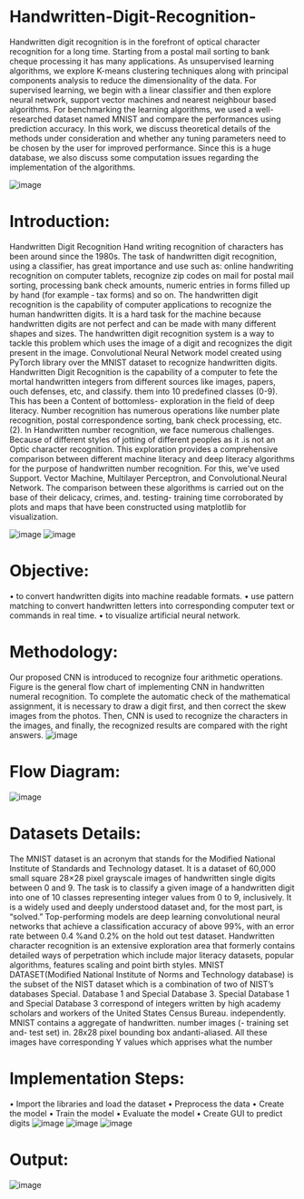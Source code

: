 # Handwritten-Digit-Recognition-
Handwritten digit recognition is in the forefront of optical character recognition for a long time. Starting from a postal mail sorting to bank cheque processing it has many applications. As unsupervised learning algorithms, we explore K-means clustering techniques along with principal components analysis to reduce the dimensionality of the data. For supervised learning, we begin with a linear classifier and then explore neural network, support vector machines and nearest neighbour based algorithms. For benchmarking the learning algorithms, we used a well-researched dataset named MNIST and compare the performances using prediction accuracy. In this work, we discuss theoretical details of the methods under consideration and whether any tuning parameters need to be chosen by the user for improved performance. Since this is a huge database, we also discuss some computation issues regarding the implementation of the algorithms.

![image](https://user-images.githubusercontent.com/94278051/175071118-79aa8d17-d025-4b51-be09-6be16779ebdf.png)

# Introduction:
Handwritten Digit Recognition Hand writing recognition of characters has been around since the 1980s. The task of handwritten digit recognition, using a classifier, has great importance and use such as: online handwriting recognition on computer tablets, recognize zip codes on mail for postal mail sorting, processing bank check amounts, numeric entries in forms filled up by hand (for example ‐ tax forms) and so on. The handwritten digit recognition is the capability of computer applications to recognize the human handwritten digits. It is a hard task for the machine because handwritten digits are not perfect and can be made with many different shapes and sizes. The handwritten digit recognition system is a way to tackle this problem which uses the image of a digit and recognizes the digit present in the image. Convolutional Neural Network model created using PyTorch library over the MNIST dataset to recognize handwritten digits. Handwritten Digit Recognition is the capability of a computer to fete the mortal handwritten integers from different sources like images, papers, ouch defenses, etc, and classify.  them into 10 predefined classes (0-9). This has been a  Content of bottomless- exploration in the field of deep literacy.  Number recognition has numerous operations like number plate recognition, postal correspondence sorting, bank check processing, etc. (2). In Handwritten number recognition, we face numerous challenges. Because of different styles of jotting of different peoples as it .is not an Optic character recognition. This exploration provides a comprehensive comparison between different machine literacy and deep literacy algorithms for the purpose of handwritten number recognition. For this, we've used Support. Vector Machine, Multilayer Perceptron, and Convolutional.Neural Network. The comparison between these algorithms is carried out on the base of their delicacy, crimes, and. testing- training time corroborated by plots and maps that have been constructed using matplotlib for visualization.

![image](https://user-images.githubusercontent.com/94278051/175071593-9ab1a182-aa40-407f-9b04-59aa49337292.png)
![image](https://user-images.githubusercontent.com/94278051/175071633-371b8133-8e5a-4e57-9e2d-f4142fbaefa6.png)

# Objective:
•	to convert handwritten digits into machine readable formats.
•	use pattern matching to convert handwritten letters into corresponding computer text or commands in real time.
•	to visualize artificial neural network.
# Methodology:
Our proposed CNN is introduced to recognize four arithmetic operations. Figure is the general flow chart of implementing CNN in handwritten numeral recognition. To complete the automatic check of the mathematical assignment, it is necessary to draw a digit first, and then correct the skew images from the photos. Then, CNN is used to recognize the characters in the images, and finally, the recognized results are compared with the right answers.
![image](https://user-images.githubusercontent.com/94278051/175071843-d8e6835c-d07b-423b-adc6-68e5107dd22f.png)
# Flow Diagram: 
![image](https://user-images.githubusercontent.com/94278051/175071928-31dd8bb6-6c2a-4986-9040-9576b5420216.png)
# Datasets Details: 
The MNIST dataset is an acronym that stands for the Modified National Institute of Standards and Technology dataset. It is a dataset of 60,000 small square 28×28 pixel grayscale images of handwritten single digits between 0 and 9. The task is to classify a given image of a handwritten digit into one of 10 classes representing integer values from 0 to 9, inclusively. It is a widely used and deeply understood dataset and, for the most part, is “solved.” Top-performing models are deep learning convolutional neural networks that achieve a classification accuracy of above 99%, with an error rate between 0.4 %and 0.2% on the hold out test dataset. Handwritten character recognition is an extensive exploration area that formerly contains detailed ways of perpetration which include major literacy datasets, popular algorithms, features scaling and point birth styles. MNIST DATASET(Modified National Institute of Norms and Technology database) is the subset of the NIST dataset which is a combination of two of NIST’s databases Special.  Database 1 and Special Database 3. Special Database 1 and Special Database 3 correspond of integers written by high academy scholars and workers of the United States Census Bureau.  independently. MNIST contains a aggregate of handwritten. number images (- training set and- test set) in.  28x28 pixel bounding box andanti-aliased. All these images have corresponding Y values which apprises what the number
# Implementation Steps:
•	Import the libraries and load the dataset
•	Preprocess the data
•	Create the model
•	Train the model
•	Evaluate the model
•	Create GUI to predict digits
![image](https://user-images.githubusercontent.com/94278051/175072135-70a6e2db-2875-46fd-80b6-5a0b7f80b210.png)
![image](https://user-images.githubusercontent.com/94278051/175072145-a4a74374-d8b7-4553-a71a-ffe467bc6fcf.png)
![image](https://user-images.githubusercontent.com/94278051/175072160-f91218a4-383f-4280-be00-b4f0d6388514.png)
# Output:
![image](https://user-images.githubusercontent.com/94278051/175072236-38d8c334-9074-4d15-b3a0-00417f99c756.png)

